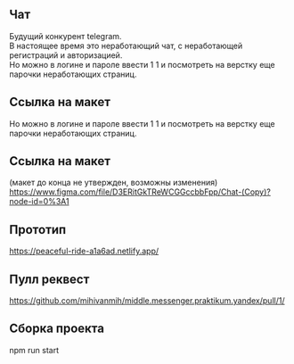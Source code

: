 ## Чат
Будущий конкурент telegram. <br>
В настоящее время это неработающий чат, с неработающей регистраций и авторизацией.<br>
Но можно в логине и пароле ввести 1 1 и посмотреть на верстку еще парочки неработающих страниц.

## Ссылка на макет
Но можно в логине и пароле ввести 1 1 и посмотреть на верстку еще парочки неработающих страниц. 

## Ссылка на макет 
(макет до конца не утвержден, возможны изменения)<br>
https://www.figma.com/file/D3ERitGkTReWCGGccbbFpp/Chat-(Copy)?node-id=0%3A1

## Прототип
https://peaceful-ride-a1a6ad.netlify.app/

## Пулл реквест
https://github.com/mihivanmih/middle.messenger.praktikum.yandex/pull/1/

## Сборка проекта
npm run start
